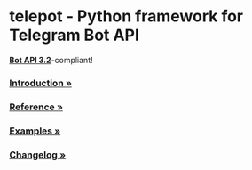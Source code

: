 # telepot - Python framework for Telegram Bot API

**[Bot API 3.2](https://core.telegram.org/bots/api)**-compliant!

### [Introduction »](http://telepot.readthedocs.io/en/latest/)
### [Reference »](http://telepot.readthedocs.io/en/latest/reference.html)
### [Examples »](https://github.com/nickoala/telepot/tree/master/examples)
### [Changelog »](https://github.com/nickoala/telepot/blob/master/CHANGELOG.md)
